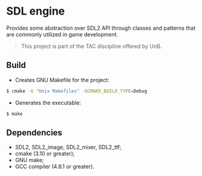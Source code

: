 # SDL engine

Provides some abstraction over SDL2 API through classes and patterns that are commonly utilized in game development.

> This project is part of the TAC discipline offered by UnB.

## Build

- Creates GNU Makefile for the project:
```bash
$ cmake -G "Unix Makefiles" -DCMAKE_BUILD_TYPE=Debug
```

- Generates the executable:
```bash
$ make
```

## Dependencies
- SDL2, SDL2_image, SDL2_mixer, SDL2_ttf;
- cmake (3.10 or greater);
- GNU make;
- GCC compiler (4.8.1 or greater).